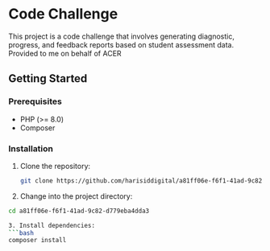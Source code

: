 # Code Challenge

This project is a code challenge that involves generating diagnostic, progress, and feedback reports based on student assessment data. Provided to me on behalf of ACER

## Getting Started

### Prerequisites

- PHP (>= 8.0)
- Composer

### Installation

1. Clone the repository:

   ```bash
   git clone https://github.com/harisiddigital/a81ff06e-f6f1-41ad-9c82-d779eba4dda3.git

2. Change into the project directory:
  ```bash
  cd a81ff06e-f6f1-41ad-9c82-d779eba4dda3

3. Install dependencies:
  ```bash
  composer install
